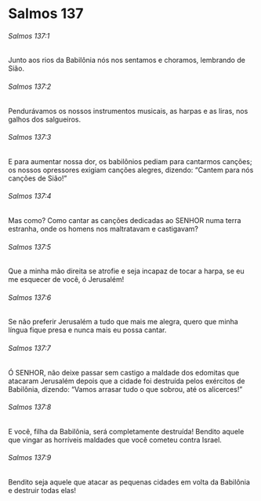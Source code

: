 # Salmos 137

###### Salmos 137:1

Junto aos rios da Babilônia nós nos sentamos e choramos, lembrando de Sião.

###### Salmos 137:2

Pendurávamos os nossos instrumentos musicais, as harpas e as liras, nos galhos dos salgueiros.

###### Salmos 137:3

E para aumentar nossa dor, os babilônios pediam para cantarmos canções; os nossos opressores exigiam canções alegres, dizendo: “Cantem para nós canções de Sião!”

###### Salmos 137:4

Mas como? Como cantar as canções dedicadas ao SENHOR numa terra estranha, onde os homens nos maltratavam e castigavam?

###### Salmos 137:5

Que a minha mão direita se atrofie e seja incapaz de tocar a harpa, se eu me esquecer de você, ó Jerusalém!

###### Salmos 137:6

Se não preferir Jerusalém a tudo que mais me alegra, quero que minha língua fique presa e nunca mais eu possa cantar.

###### Salmos 137:7

Ó SENHOR, não deixe passar sem castigo a maldade dos edomitas que atacaram Jerusalém depois que a cidade foi destruída pelos exércitos de Babilônia, dizendo: “Vamos arrasar tudo o que sobrou, até os alicerces!”

###### Salmos 137:8

E você, filha da Babilônia, será completamente destruída! Bendito aquele que vingar as horríveis maldades que você cometeu contra Israel.

###### Salmos 137:9

Bendito seja aquele que atacar as pequenas cidades em volta da Babilônia e destruir todas elas!

